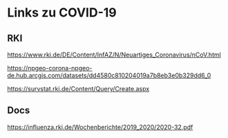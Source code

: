 # Links zu COVID-19

## RKI

https://www.rki.de/DE/Content/InfAZ/N/Neuartiges_Coronavirus/nCoV.html

https://npgeo-corona-npgeo-de.hub.arcgis.com/datasets/dd4580c810204019a7b8eb3e0b329dd6_0

https://survstat.rki.de/Content/Query/Create.aspx
  
## Docs

https://influenza.rki.de/Wochenberichte/2019_2020/2020-32.pdf
